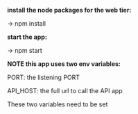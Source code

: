 **install the node packages for the web tier:**

→ npm install

**start the app:**

→ npm start



**NOTE this app uses two env variables:**

PORT: the listening PORT

API_HOST: the full url to call the API app

These two variables need to be set
